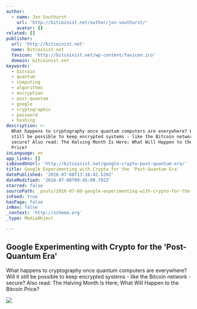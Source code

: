 ```yaml
---
author:
  - name: Jon Southurst
    url: 'http://bitcoinist.net/author/jon-southurst/'
    avatar: {}
related: []
publisher:
  url: 'http://bitcoinist.net'
  name: Bitcoinist.net
  favicon: 'http://bitcoinist.net/wp-content/favicon.ico'
  domain: bitcoinist.net
keywords:
  - bitcoin
  - quantum
  - computing
  - algorithms
  - encryption
  - post-quantum
  - google
  - cryptographic
  - password
  - hashing
description: >-
  What happens to cryptography once quantum computers are everywhere? Will it
  still be possible to keep encrypted systems - like the Bitcoin network -
  secure? Also read: The Halving Month Is Here; What Will Happen to the Bitcoin
  Price?
inLanguage: en
app_links: []
isBasedOnUrl: 'http://bitcoinist.net/google-crypto-post-quantum-era/'
title: Google Experimenting with Crypto for the 'Post-Quantum Era'
datePublished: '2016-07-08T13:16:42.529Z'
dateModified: '2016-07-08T09:45:00.792Z'
starred: false
sourcePath: _posts/2016-07-08-google-experimenting-with-crypto-for-the-post-quantum-era.md
inFeed: true
hasPage: false
inNav: false
_context: 'http://schema.org'
_type: MediaObject

---
```

<article style=""><h1>Google Experimenting with Crypto for the 'Post-Quantum Era'</h1><p>What happens to cryptography once quantum computers are everywhere? Will it still be possible to keep encrypted systems - like the Bitcoin network - secure? Also read: The Halving Month Is Here; What Will Happen to the Bitcoin Price?</p><img src="http://bitcoinist.net/wp-content/uploads/2016/07/Quantum-computer-chip.jpg" /></article>